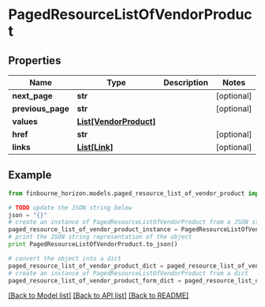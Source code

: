 # PagedResourceListOfVendorProduct


## Properties
Name | Type | Description | Notes
------------ | ------------- | ------------- | -------------
**next_page** | **str** |  | [optional] 
**previous_page** | **str** |  | [optional] 
**values** | [**List[VendorProduct]**](VendorProduct.md) |  | 
**href** | **str** |  | [optional] 
**links** | [**List[Link]**](Link.md) |  | [optional] 

## Example

```python
from finbourne_horizon.models.paged_resource_list_of_vendor_product import PagedResourceListOfVendorProduct

# TODO update the JSON string below
json = "{}"
# create an instance of PagedResourceListOfVendorProduct from a JSON string
paged_resource_list_of_vendor_product_instance = PagedResourceListOfVendorProduct.from_json(json)
# print the JSON string representation of the object
print PagedResourceListOfVendorProduct.to_json()

# convert the object into a dict
paged_resource_list_of_vendor_product_dict = paged_resource_list_of_vendor_product_instance.to_dict()
# create an instance of PagedResourceListOfVendorProduct from a dict
paged_resource_list_of_vendor_product_form_dict = paged_resource_list_of_vendor_product.from_dict(paged_resource_list_of_vendor_product_dict)
```
[[Back to Model list]](../README.md#documentation-for-models) [[Back to API list]](../README.md#documentation-for-api-endpoints) [[Back to README]](../README.md)


